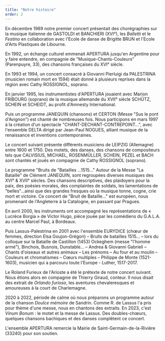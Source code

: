 ```yaml
---
title: "Notre histoire"
order: 2
---
```

En décembre 1989 notre premier concert présentait des chorégraphies sur la musique italienne de GASTOLDI et BANCHIERI (XVI°), les _Balletti_ et le _Festino_ en collaboration avec l'Ecole de danse de Brigitte BRUN et l'Ecole d'Arts Plastiques de Libourne.

En 1992, un échange culturel emmenait APERTURA jusqu'en Argentine pour y faire entendre, en compagnie de "Musique-Chants-Couleurs" (Parenpuyre, 33), des chansons françaises du XVI° siècle.

En 1993 et 1994, un concert consacré à Giovanni Pierluigi da PALESTRINA (musicien romain mort en 1594) était donné à plusieurs reprises dans la région avec Cathy ROSSIGNOL, soprano.

En janvier 1995, les instrumentistes d'APERTURA jouaient avec Marion FRIBOURG (soprano) de la musique allemande du XVII° siècle SCHÜTZ, SCHEIN et SCHEIDT, au profit d'Amnesty International.

Puis un programme JANEQUIN (chansons) et CERTON (Messe "Sus le pont d'Avignon") est chanté de nombreuses fois. Nous participons en mars 1997 à la création d'un spectacle "CHANT-DECHANT-CONTREPOINT...", avec l'ensemble DELTA dirigé par Jean-Paul NOGUES, alliant musique de la renaissance et inventions contemporaines.

Le concert suivant présente différents musiciens de LEIPZIG (Allemagne) entre 1600 et 1750. Des motets, des danses, des chansons de compositeurs tels que CALVISIUS, MICHAEL, ROSENMÜLLER, SCHEIN, PEZEL et BACH sont chantés et joués en compagnie de Cathy ROSSIGNOL (soprano).

Le programme "Bruits de "Batailles ...1515..." Autour de la Messe "La Bataille" de Clément JANEQUIN, sont regroupées diverses musiques des XVI° & XVII° siècles. Des chansons descriptives, des plaidoyers pour la paix, des poésies morales, des complaintes de soldats, les lamentations de "belles"...ainsi que des grandes fresques où la musique tonne, cogne, crie mort et victoire. Ce concert de "Bruit de Bataille..." est européen, nous promenant de l'Angleterre à la Catalogne, en passant par Pragues.

En avril 2000, les instruments ont accompagné les représentations de « Lucrèce Borgia » de Victor Hugo, pièce jouée par les comédiens du   G.A.L.A. au centre Marcel Paul, à Bordeaux.

Puis  Lassus-Palestrina en 2001 avec l'ensemble EURYDICE (chœur de femmes, direction Elsa Goujon-Grégori) – Bruits de batailles 1515... – lors du colloque sur la Bataille de Castillon (1453) Ockeghem (messe "l'homme armé"), Binchois, Busnois, Dunstable... – Andrea & Giovanni Gabrieli – Chants d'oiseaux et autres animaux – Les prénoms – Au four et au moulin – Couleurs et chromatismes – Cœurs multiples – Philippe de Monte (1521-1603), musicien qui a parcouru toute l'Europe - Luther, 1517-2017. 

Le Roland Furieux de l'Arioste a été le prétexte de notre concert suivant. Nous étions alors en compagnie de Thierry Giraud, conteur. Il nous disait des extrait de _Orlando furioso_, les aventures chevaleresques et amoureuses à la court de Charlemagne.

2020 à 2022, période de calme où nous préparons un programme autour de la chanson _Doulce mémoire_ de Sandrin. Comme R. de Lassus l'a pris pour thème d'une messe, nous en chantons des extraits.
En 2023, c'est _Vinum Bonum_ : le motet et la messe de Lassus. Des doubles-chœurs, quelques chansons bachiques et des danses complêtent ce concert.


L'ensemble APERTURA remercie la Mairie de Saint-Germain-de-la-Rivière (33240) pour son soutien. 